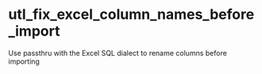# utl_fix_excel_column_names_before_import
Use passthru with the Excel SQL dialect to rename columns before importing
